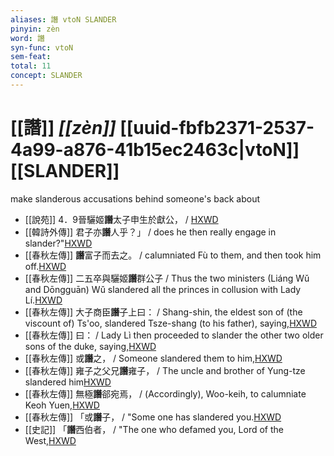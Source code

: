 ```yaml
---
aliases: 譖 vtoN SLANDER
pinyin: zèn
word: 譖
syn-func: vtoN
sem-feat: 
total: 11
concept: SLANDER 
---
```

# [[譖]] *[[zèn]]*  [[uuid-fbfb2371-2537-4a99-a876-41b15ec2463c|vtoN]] [[SLANDER]]
make slanderous accusations behind someone's back about
 - [[說苑]] 4．9晉驪姬**譖**太子申生於獻公，
                     / [HXWD](https://hxwd.org/textview.html?location=CH1a0907_CHANT_004-9a.2)
 - [[韓詩外傳]] 君子亦**譖**人乎？」 / does he then really engage in slander?"[HXWD](https://hxwd.org/textview.html?location=KR1c0066_tls_002-12a.13)
 - [[春秋左傳]] **譖**富子而去之。 / calumniated Fù to them, and then took him off.[HXWD](https://hxwd.org/textview.html?location=KR1e0001_tls_003-263a.1)
 - [[春秋左傳]] 二五卒與驪姬**譖**群公子 / Thus the two ministers (Liáng Wǔ and Dōngguān) Wǔ slandered all the princes in collusion with Lady Lí.[HXWD](https://hxwd.org/textview.html?location=KR1e0001_tls_003-326a.48)
 - [[春秋左傳]] 大子商臣**譖**子上曰： / Shang-shin, the eldest son of (the viscount of) Ts'oo, slandered Tsze-shang (to his father), saying,[HXWD](https://hxwd.org/textview.html?location=KR1e0001_tls_005-591a.2)
 - [[春秋左傳]] 曰： / Lady Lì then proceeded to slander the other two older sons of the duke, saying,[HXWD](https://hxwd.org/textview.html?location=KR1e0001_tls_005-69a.3)
 - [[春秋左傳]] 或**譖**之， / Someone slandered them to him,[HXWD](https://hxwd.org/textview.html?location=KR1e0001_tls_006-315a.6)
 - [[春秋左傳]] 雍子之父兄**譖**雍子， / The uncle and brother of Yung-tze slandered him[HXWD](https://hxwd.org/textview.html?location=KR1e0001_tls_009-656a.97)
 - [[春秋左傳]] 無極**譖**郤宛焉， / (Accordingly), Woo-keih, to calumniate Keoh Yuen,[HXWD](https://hxwd.org/textview.html?location=KR1e0001_tls_010-658a.7)
 - [[春秋左傳]] 「或**譖**子， / "Some one has slandered you.[HXWD](https://hxwd.org/textview.html?location=KR1e0001_tls_012-138a.6)
 - [[史記]] 「**譖**西伯者， / "The one who defamed you, Lord of the West,[HXWD](https://hxwd.org/textview.html?location=KR2a0001_tls_004-110a.21)